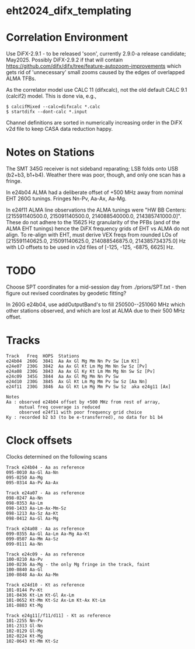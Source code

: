 # eht2024_difx_templating

# Correlation Environment

Use DiFX-2.9.1 - to be released 'soon', currently 2.9.0-a release candidate; May2025.
Possibly DiFX-2.9.2 if that will contain https://github.com/difx/difx/tree/feature-autozoom-improvements
which gets rid of 'unnecessary' small zooms caused by the edges of overlapped ALMA TFBs.

As the correlator model use CALC 11 (difxcalc), not the old default CALC 9.1 (calcif2) model.
This is done via, e.g.,
```
$ calcifMixed --calc=difxcalc *.calc
$ startdifx --dont-calc *.input
```

Channel definitions are sorted in numerically increasing order in the DiFX v2d file to keep CASA data reduction happy.


# Notes on Stations

The SMT 345G receiver is not sideband reparating; LSB folds onto USB (b2+b3, b1+b4). Weather there was poor, though, and only one scan has a fringe.

In e24b04 ALMA had a deliberate offset of +500 MHz away from nominal EHT 260G tunings. Fringes Nn-Pv, Aa-Ax, Aa-Mg.

In e24f11 ALMA line observations the ALMA tunings were "HW BB Centers: [215591140500.0, 215091140500.0, 214088540000.0, 214385741000.0]".
These do not adhere to the 15625 Hz granularity of the PFBs (and of the ALMA EHT tunings) hence the DiFX frequency grids of EHT vs ALMA
do not align. To re-align with EHT, must derive VEX freqs from rounded LOs of [215591140625.0, 215091140625.0, 214088546875.0, 214385734375.0] Hz
with LO offsets to be used in v2d files of [-125, -125, -6875, 6625] Hz.


# TODO

Choose SPT coordinates for a mid-session day from ./priors/SPT.txt - then figure out revised coordinates by geodetic fitting?

In 260G e24b04, use addOutputBand's to fill 250500--251060 MHz which other stations observed,
and which are lost at ALMA due to their 500 MHz offset.


# Tracks

```
Track   Freq  HOPS  Stations
e24b04  260G  3841  Aa Ax Gl Mg Mm Nn Pv Sw [Lm Kt]
e24e07  230G  3842  Aa Ax Gl Kt Lm Mg Mm Nn Sw Sz [Pv]
e24a08  230G  3843  Aa Ax Gl Ky Kt Lm Mm Mg Nn Sw Sz [Pv]
e24c09  345G  3844  Aa Ax Gl Mg Mm Nn Pv Sw
e24d10  230G  3845  Ax Gl Kt Lm Mg Mm Pv Sw Sz [Aa Nn]
e24f11  230G  3846  Aa Gl Kt Lm Mg Mm Pv Sw Sz  aka e24g11 [Ax]

Notes
Aa : observed e24b04 offset by +500 MHz from rest of array,
     mutual freq coverage is reduced
     observed e24f11 with poor frequency grid choice
Ky : recorded b2 b3 (to be e-transferred), no data for b1 b4
```

# Clock offsets

Clocks determined on the following scans

```
Track e24b04 - Aa as reference
095-0010 Aa-Gl Aa-Nn
095-0250 Aa-Mg
095-0314 Aa-Pv Aa-Ax
```

```
Track e24a07 - Aa as reference
098-0247 Aa-Nn
098-0353 Aa-Lm
098-1433 Aa-Lm-Ax-Mm-Sz
098-1213 Aa-Sz Aa-Kt
098-0412 Aa-Gl Aa-Mg
```

```
Track e24a08 - Aa as reference
099-0355 Aa-Gl Aa-Lm Aa-Mg Aa-Kt
099-0507 Aa-Mm Aa-Sz
099-0111 Aa-Nn
```

```
Track e24c09 - Aa as reference
100-0210 Aa-Pv
100-0236 Aa-Mg - the only Mg fringe in the track, faint
100-0840 Aa-Gl
100-0848 Aa-Ax Aa-Mm
```

```
Track e24d10 - Kt as reference
101-0144 Pv-Kt
101-0436 Kt-Lm Kt-Gl Ax-Lm
101-0652 Kt-Mm Kt-Sz Ax-Lm Kt-Ax Kt-Lm
101-0803 Kt-Mg
```

```
Track e24g11[/f11/d11] - Kt as reference
101-2255 Nn-Pv
101-2313 Gl-Nn
102-0129 Gl-Mg
102-0224 Kt-Mg
102-0643 Kt-Mm Kt-Sz
```
